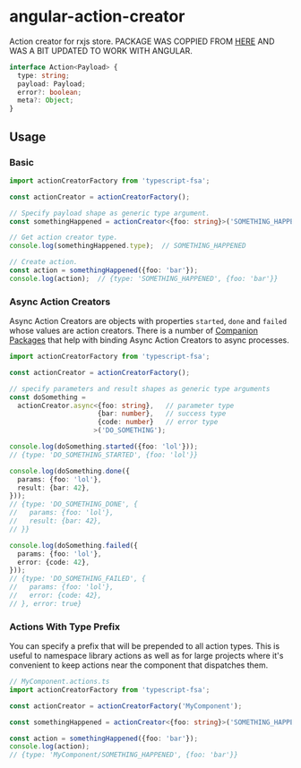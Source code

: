 # angular-action-creator

Action creator for rxjs store.
PACKAGE WAS COPPIED FROM [HERE](https://github.com/aikoven/typescript-fsa) AND WAS A BIT UPDATED TO WORK WITH ANGULAR.

```ts
interface Action<Payload> {
  type: string;
  payload: Payload;
  error?: boolean;
  meta?: Object;
}
```

## Usage

### Basic

```ts
import actionCreatorFactory from 'typescript-fsa';

const actionCreator = actionCreatorFactory();

// Specify payload shape as generic type argument.
const somethingHappened = actionCreator<{foo: string}>('SOMETHING_HAPPENED');

// Get action creator type.
console.log(somethingHappened.type);  // SOMETHING_HAPPENED

// Create action.
const action = somethingHappened({foo: 'bar'});
console.log(action);  // {type: 'SOMETHING_HAPPENED', {foo: 'bar'}}
```

### Async Action Creators

Async Action Creators are objects with properties `started`, `done` and
`failed` whose values are action creators. There is a number of [Companion Packages](#companion-packages) that help with binding Async Action Creators to async processes.

```ts
import actionCreatorFactory from 'typescript-fsa';

const actionCreator = actionCreatorFactory();

// specify parameters and result shapes as generic type arguments
const doSomething =
  actionCreator.async<{foo: string},   // parameter type
                      {bar: number},   // success type
                      {code: number}   // error type
                     >('DO_SOMETHING');

console.log(doSomething.started({foo: 'lol'}));
// {type: 'DO_SOMETHING_STARTED', {foo: 'lol'}}

console.log(doSomething.done({
  params: {foo: 'lol'},
  result: {bar: 42},
}));
// {type: 'DO_SOMETHING_DONE', {
//   params: {foo: 'lol'},
//   result: {bar: 42},
// }}

console.log(doSomething.failed({
  params: {foo: 'lol'},
  error: {code: 42},
}));
// {type: 'DO_SOMETHING_FAILED', {
//   params: {foo: 'lol'},
//   error: {code: 42},
// }, error: true}
```

### Actions With Type Prefix

You can specify a prefix that will be prepended to all action types. This is
useful to namespace library actions as well as for large projects where it's
convenient to keep actions near the component that dispatches them.

```ts
// MyComponent.actions.ts
import actionCreatorFactory from 'typescript-fsa';

const actionCreator = actionCreatorFactory('MyComponent');

const somethingHappened = actionCreator<{foo: string}>('SOMETHING_HAPPENED');

const action = somethingHappened({foo: 'bar'});
console.log(action);
// {type: 'MyComponent/SOMETHING_HAPPENED', {foo: 'bar'}}
```
